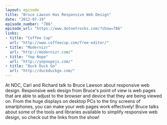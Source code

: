 ```yaml
---
layout: episode
title: "Bruce Lawson Has Responsive Web Design"
date: "2012-07-19"
episode_number: "786"
episode_url: "https://www.dotnetrocks.com/?show=786"
links:
- title: "Coffee Cup"
  url: "http://www.coffeecup.com/free-editor/"
- title: "Modernizr"
  url: "http://modernizr.com/"
- title: "Yep Nope"
  url: "http://yepnopejs.com/"
- title: "Duck Duck Go"
  url: "http://duckduckgo.com/"
---
```


At NDC, Carl and Richard talk to Bruce Lawson about responsive web design. Responsive web design from Bruce's point of view is web pages that are able to adjust to the browser and device that they are being viewed on. From the huge displays on desktop PCs to the tiny screens of smartphones, you can make your web pages work effectively! Bruce talks about some of the tools and libraries available to simplify responsive web design, so check out the links from the show!

